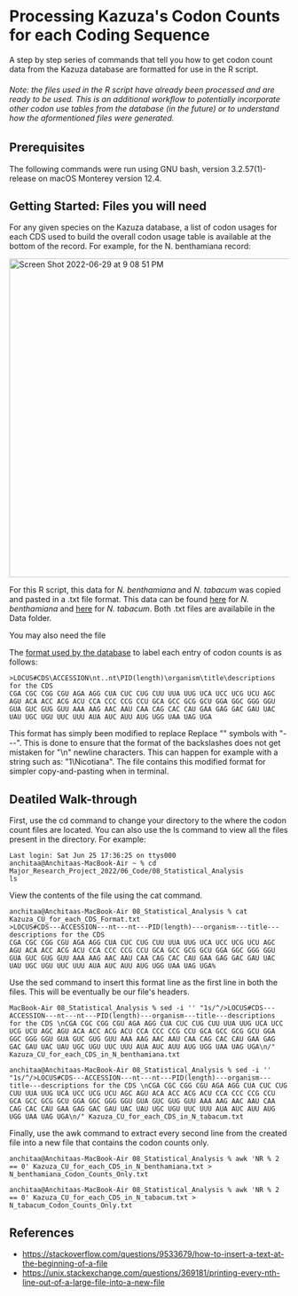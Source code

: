 # Processing Kazuza's Codon Counts for each Coding Sequence

A step by step series of commands that tell you how to get codon count data from the Kazuza database are formatted for use in the R script. 

###### _Note: the files used in the R script have already been processed and are ready to be used. This is an additional workflow to potentially incorporate other codon use tables from the database (in the future) or to understand how the aformentioned files were generated._

## Prerequisites

The following commands were run using GNU bash, version 3.2.57(1)-release on macOS Monterey version 12.4.

## Getting Started: Files you will need

For any given species on the Kazuza database, a list of codon usages for each CDS used to build the overall codon usage table is available at the bottom of the record. For example, for the N. benthamiana record:

<img width="575" alt="Screen Shot 2022-06-29 at 9 08 51 PM" src="https://user-images.githubusercontent.com/92746188/176571755-2616124e-3fbc-472f-851f-9d0bc544822a.png">

For this R script, this data for _N. benthamiana_ and _N. tabacum_ was copied and pasted in a .txt file format. This data can be found [here](http://www.kazusa.or.jp/codon/current/species/4100) for _N. benthamiana_ and [here](http://www.kazusa.or.jp/codon/current/species/4097) for _N. tabacum_.
Both .txt files are availabile in the Data folder.

You may also need the file

The [format used by the database](http://www.kazusa.or.jp/codon/current/CODON_LABEL) to label each entry of codon counts is as follows:

```
>LOCUS#CDS\ACCESSION\nt..nt\PID(length)\organism\title\descriptions for the CDS
CGA CGC CGG CGU AGA AGG CUA CUC CUG CUU UUA UUG UCA UCC UCG UCU AGC AGU ACA ACC ACG ACU CCA CCC CCG CCU GCA GCC GCG GCU GGA GGC GGG GGU GUA GUC GUG GUU AAA AAG AAC AAU CAA CAG CAC CAU GAA GAG GAC GAU UAC UAU UGC UGU UUC UUU AUA AUC AUU AUG UGG UAA UAG UGA
```
This format has simply been modified to replace Replace "\" symbols with "---". This is done to ensure that the format of the backslashes does not get mistaken for "\n" newline characters. This can happen for example with a string such as: "1\Nicotiana". The file contains this modified format for simpler copy-and-pasting when in terminal.

## Deatiled Walk-through

First, use the cd command to change your directory to the where the codon count files are located. You can also use the ls command to view all the files present in the directory. For example:

```
Last login: Sat Jun 25 17:36:25 on ttys000
anchitaa@Anchitaas-MacBook-Air ~ % cd Major_Research_Project_2022/06_Code/08_Statistical_Analysis
ls
```

View the contents of the file using the cat command.

```
anchitaa@Anchitaas-MacBook-Air 08_Statistical_Analysis % cat Kazuza_CU_for_each_CDS_Format.txt 
>LOCUS#CDS---ACCESSION---nt---nt---PID(length)---organism---title---descriptions for the CDS
CGA CGC CGG CGU AGA AGG CUA CUC CUG CUU UUA UUG UCA UCC UCG UCU AGC AGU ACA ACC ACG ACU CCA CCC CCG CCU GCA GCC GCG GCU GGA GGC GGG GGU GUA GUC GUG GUU AAA AAG AAC AAU CAA CAG CAC CAU GAA GAG GAC GAU UAC UAU UGC UGU UUC UUU AUA AUC AUU AUG UGG UAA UAG UGA% 
```

Use the sed command to insert this format line as the first line in both the files. This will be eventually be our file's headers.

```
MacBook-Air 08_Statistical_Analysis % sed -i '' "1s/^/>LOCUS#CDS---ACCESSION---nt---nt---PID(length)---organism---title---descriptions for the CDS \nCGA CGC CGG CGU AGA AGG CUA CUC CUG CUU UUA UUG UCA UCC UCG UCU AGC AGU ACA ACC ACG ACU CCA CCC CCG CCU GCA GCC GCG GCU GGA GGC GGG GGU GUA GUC GUG GUU AAA AAG AAC AAU CAA CAG CAC CAU GAA GAG GAC GAU UAC UAU UGC UGU UUC UUU AUA AUC AUU AUG UGG UAA UAG UGA\n/" Kazuza_CU_for_each_CDS_in_N_benthamiana.txt

anchitaa@Anchitaas-MacBook-Air 08_Statistical_Analysis % sed -i '' "1s/^/>LOCUS#CDS---ACCESSION---nt---nt---PID(length)---organism---title---descriptions for the CDS \nCGA CGC CGG CGU AGA AGG CUA CUC CUG CUU UUA UUG UCA UCC UCG UCU AGC AGU ACA ACC ACG ACU CCA CCC CCG CCU GCA GCC GCG GCU GGA GGC GGG GGU GUA GUC GUG GUU AAA AAG AAC AAU CAA CAG CAC CAU GAA GAG GAC GAU UAC UAU UGC UGU UUC UUU AUA AUC AUU AUG UGG UAA UAG UGA\n/" Kazuza_CU_for_each_CDS_in_N_tabacum.txt 
```

Finally, use the awk command to extract every second line from the created file into a new file that contains the codon counts only.

```
anchitaa@Anchitaas-MacBook-Air 08_Statistical_Analysis % awk 'NR % 2 == 0' Kazuza_CU_for_each_CDS_in_N_benthamiana.txt > N_benthamiana_Codon_Counts_Only.txt

anchitaa@Anchitaas-MacBook-Air 08_Statistical_Analysis % awk 'NR % 2 == 0' Kazuza_CU_for_each_CDS_in_N_tabacum.txt > N_tabacum_Codon_Counts_Only.txt
```

## References

* https://stackoverflow.com/questions/9533679/how-to-insert-a-text-at-the-beginning-of-a-file
* https://unix.stackexchange.com/questions/369181/printing-every-nth-line-out-of-a-large-file-into-a-new-file

